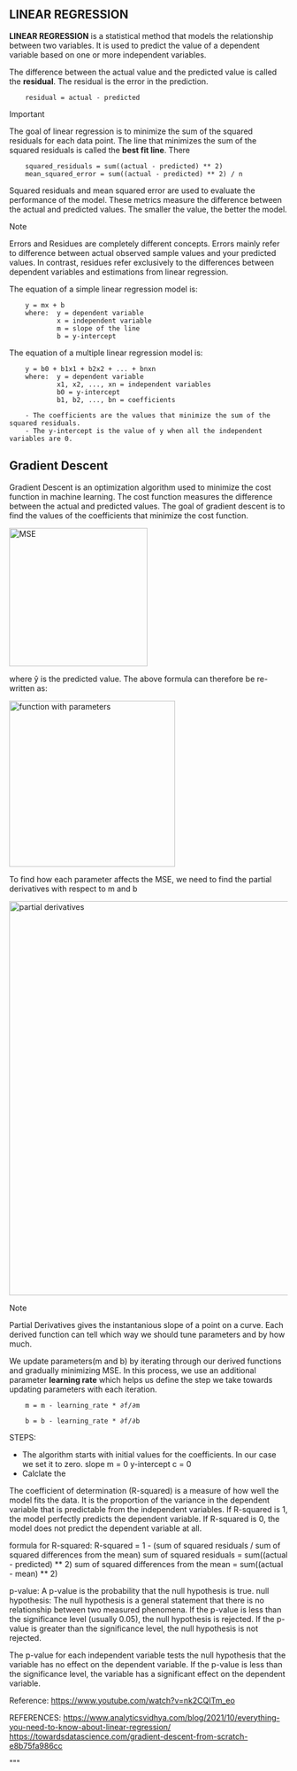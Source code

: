 ## LINEAR REGRESSION

**LINEAR REGRESSION** is a statistical method that models the relationship between two variables.
It is used to predict the value of a dependent variable based on one or more independent variables.

The difference between the actual value and the predicted value is called the **residual**.
The residual is the error in the prediction.

        residual = actual - predicted

> [!IMPORTANT] 
>The goal of linear regression is to minimize the sum of the squared residuals for each data point.
The line that minimizes the sum of the squared residuals is called the **best fit line**. There

        squared_residuals = sum((actual - predicted) ** 2)
        mean_squared_error = sum((actual - predicted) ** 2) / n

Squared residuals and mean squared error are used to evaluate the performance of the model.
These metrics measure the difference between the actual and predicted values. 
The smaller the value, the better the model.

> [!NOTE]  
> Errors and Residues are completely different concepts. Errors mainly refer to difference
between actual observed sample values and your predicted values. In contrast, residues refer
exclusively to the differences between dependent variables and estimations from linear regression.



The equation of a simple linear regression model is:

        y = mx + b
        where:  y = dependent variable
                x = independent variable
                m = slope of the line
                b = y-intercept


The equation of a multiple linear regression model is:

        y = b0 + b1x1 + b2x2 + ... + bnxn
        where:  y = dependent variable
                x1, x2, ..., xn = independent variables
                b0 = y-intercept
                b1, b2, ..., bn = coefficients

        - The coefficients are the values that minimize the sum of the squared residuals.
        - The y-intercept is the value of y when all the independent variables are 0.

## Gradient Descent

Gradient Descent is an optimization algorithm used to minimize the cost function in machine learning. The cost function measures the difference between the actual and predicted values.
The goal of gradient descent is to find the values of the coefficients that minimize the cost function.

<img width="250" alt="MSE" src="https://github.com/nousheenali/Linear_Regression/assets/66158938/db7000a0-f912-441d-bf23-5983e0f4dcbc">

where ŷ is the predicted value. The above formula can therefore be re-written as:

<img width="300" alt="function with parameters" src="https://github.com/nousheenali/Linear_Regression/assets/66158938/4754e2fb-5011-426f-ac5e-35fb0902e09c">

To find how each parameter affects the MSE, we need to find the partial derivatives with respect to m and b

<img width="712" alt="partial derivatives" src="https://github.com/nousheenali/Linear_Regression/assets/66158938/2a685a80-2f15-4b2a-9209-479cf5c4d58a">

> [!NOTE]  
> Partial Derivatives gives the instantanious slope of a point on a curve. Each derived function can tell which way we should tune parameters and by how much.

We update parameters(m and b) by iterating through our derived functions and gradually minimizing MSE. In this process, we use an additional parameter **learning rate**
which helps us define the step we take towards updating parameters with each iteration. 

        m = m - learning_rate * ∂f/∂m

        b = b - learning_rate * ∂f/∂b


STEPS:
- The algorithm starts with initial values for the coefficients. In our case we set it to zero.
    slope    m = 0
    y-intercept    c = 0
- Calclate the


The coefficient of determination (R-squared) is a measure of how well the model fits the data.
It is the proportion of the variance in the dependent variable that is predictable from the independent variables.
If R-squared is 1, the model perfectly predicts the dependent variable.
If R-squared is 0, the model does not predict the dependent variable at all.

formula for R-squared:
R-squared = 1 - (sum of squared residuals / sum of squared differences from the mean)
sum of squared residuals = sum((actual - predicted) ** 2)
sum of squared differences from the mean = sum((actual - mean) ** 2)

p-value: A p-value is the probability that the null hypothesis is true.
null hypothesis: The null hypothesis is a general statement that there is no relationship between two measured phenomena.
If the p-value is less than the significance level (usually 0.05), the null hypothesis is rejected.
If the p-value is greater than the significance level, the null hypothesis is not rejected.

The p-value for each independent variable tests the null hypothesis that the variable has no effect on the dependent variable.
If the p-value is less than the significance level, the variable has a significant effect on the dependent variable.

Reference: https://www.youtube.com/watch?v=nk2CQITm_eo


REFERENCES:
https://www.analyticsvidhya.com/blog/2021/10/everything-you-need-to-know-about-linear-regression/
https://towardsdatascience.com/gradient-descent-from-scratch-e8b75fa986cc

"""
